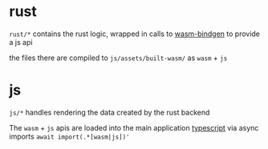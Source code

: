 # rust

`rust/*` contains the rust logic, wrapped in calls to [wasm-bindgen](https://github.com/rustwasm/wasm-bindgen) to provide a js api

the files there are compiled to `js/assets/built-wasm/` as `wasm` + `js`

# js

`js/*` handles rendering the data created by the rust backend

The `wasm` + `js` apis are loaded into the main application [typescript](https://www.typescriptlang.org/) via async imports `await import(.*[wasm|js])'`
